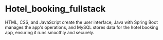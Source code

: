 # Hotel_booking_fullstack
HTML, CSS, and JavaScript create the user interface, Java with Spring Boot manages the app's operations, and MySQL stores data for the hotel booking app, ensuring it runs smoothly and securely.
